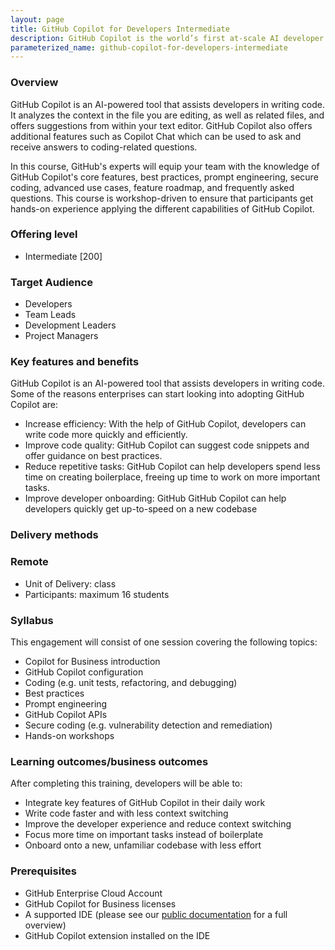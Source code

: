 ```yaml
---
layout: page
title: GitHub Copilot for Developers Intermediate
description: GitHub Copilot is the world’s first at-scale AI developer tool. Sitting within the editor as a simple extension, GitHub Copilot draws context from a developer’s code to suggest new lines, entire functions, tests, and even complex algorithms.
parameterized_name: github-copilot-for-developers-intermediate
---
```


### Overview

GitHub Copilot is an AI-powered tool that assists developers in writing code. It analyzes the context in the file you are editing, as well as related files, and offers suggestions from within your text editor. GitHub Copilot also offers additional features such as Copilot Chat which can be used to ask and receive answers to coding-related questions.

In this course, GitHub's experts will equip your team with the knowledge of GitHub Copilot's core features, best practices, prompt engineering, secure coding, advanced use cases, feature roadmap, and frequently asked questions. This course is workshop-driven to ensure that participants get hands-on experience applying the different capabilities of GitHub Copilot.

### Offering level

- Intermediate [200]

### Target Audience

- Developers
- Team Leads
- Development Leaders
- Project Managers

### Key features and benefits

GitHub Copilot is an AI-powered tool that assists developers in writing code. Some of the reasons enterprises can start looking into adopting GitHub Copilot are:

- Increase efficiency: With the help of GitHub Copilot, developers can write code more quickly and efficiently.
- Improve code quality: GitHub Copilot can suggest code snippets and offer guidance on best practices.
- Reduce repetitive tasks: GitHub Copilot can help developers spend less time on creating boilerplace, freeing up time to work on more important tasks.
- Improve developer onboarding: GitHub GitHub Copilot can help developers quickly get up-to-speed on a new codebase

### Delivery methods

### Remote

- Unit of Delivery: class
- Participants: maximum 16 students


### Syllabus

This engagement will consist of one session covering the following topics:

- Copilot for Business introduction
- GitHub Copilot configuration
- Coding (e.g. unit tests, refactoring, and debugging)
- Best practices
- Prompt engineering
- GitHub Copilot APIs
- Secure coding (e.g. vulnerability detection and remediation)
- Hands-on workshops

### Learning outcomes/business outcomes

After completing this training, developers will be able to:

- Integrate key features of GitHub Copilot in their daily work
- Write code faster and with less context switching
- Improve the developer experience and reduce context switching
- Focus more time on important tasks instead of boilerplate
- Onboard onto a new, unfamiliar codebase with less effort

### Prerequisites

- GitHub Enterprise Cloud Account
- GitHub Copilot for Business licenses
- A supported IDE (please see our [public documentation](https://docs.github.com/en/enterprise-cloud@latest/copilot/getting-started-with-github-copilot) for a full overview)
- GitHub Copilot extension installed on the IDE
